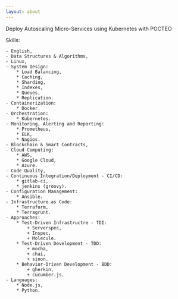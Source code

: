 ```yaml
---
layout: about
---
```


Deploy Autoscaling Micro-Services using Kubernetes with POCTEO

Skills:

    - English,
    - Data Structures & Algorithms,
    - Linux,
    - System Design:
        * Load Balancing,
        * Caching,
        * Sharding,
        * Indexes,
        * Queues,
        * Replication.
    - Containerization:
        * Docker.
    - Orchestration:
        * Kubernetes.
    - Monitoring, Alerting and Reporting:
        * Prometheus,
        * ELK,
        * Nagios.
    - Blockchain & Smart Contracts,
    - Cloud Computing:
        * AWS,
        * Google Cloud,
        * Azure.
    - Code Quality,
    - Continuous Integration/Deployment - CI/CD:
        * gitlab-ci, 
        * jenkins (groovy).
    - Configuration Management:
        * Ansible.
    - Infrastructure as Code:
        * Terraform, 
        * Terragrunt.
    - Approaches:
        * Test-Driven Infrastructre - TDI:
            + Serverspec,
            + Inspec,
            + Molecule.
        * Test-Driven Development - TDD:
            + mocha,
            + chai,
            + sinon.
        * Behavior-Driven Development - BDD:
            + gherkin,
            + cucumber.js.
    - Languages:
        * Node.js,
        * Python.
